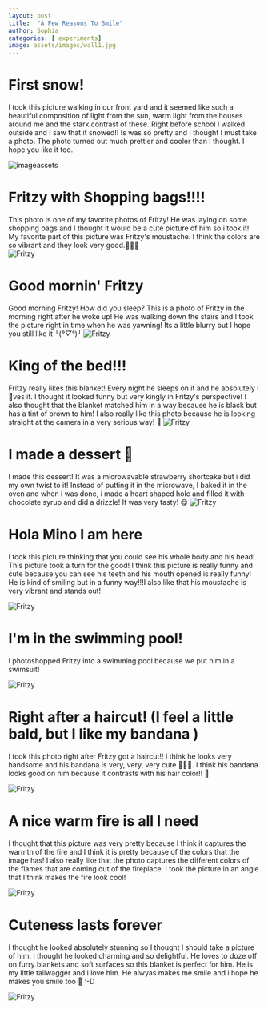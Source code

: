 ```yaml
---
layout: post
title:  "A Few Reasons To Smile"
author: Sophia
categories: [ experiments]
image: assets/images/wall1.jpg
---
```


# First snow! 

I took this picture walking in our front yard and it seemed like such a beautiful composition of light from the sun, warm light from the houses around me and the stark contrast of these. Right before school I walked outside and I saw that it snowed!! Is was so pretty and I thought I must take a photo. The photo turned out much prettier and cooler than I thought. I hope you like it too. 

![imageassets](../assets/images/snow1.jpg)


# Fritzy with Shopping bags!!!!

This photo is one of my favorite photos of Fritzy! He was laying on some shopping bags and I thought it would be a cute picture of him so i took it! My favorite part of this picture was Fritzy's moustache. I think the colors are so vibrant and they look very good.🐶🐶🐶  
![Fritzy](../assets/images/ritz1.jpg)


# Good mornin' Fritzy

Good morning Fritzy! How did you sleep? This is a photo of Fritzy in the morning right after he woke up! He was walking down the stairs and I took the picture right in time when he was yawning! Its a little blurry but I hope you still like it ╰(*°▽°*)╯
![Fritzy](../assets/images/ritz2.jpg)

# King of the bed!!!

Fritzy really likes this blanket! Every night he sleeps on it and he absolutely l💖ves it. I thought it looked funny but very kingly in Fritzy's perspective! I also thought that the blanket matched him in a way because he is black but has a tint of brown to him! I also really like this photo because he is looking straight at the camera in a very serious way! 💙
![Fritzy](../assets/images/ritz3.jpg)

# I made a dessert 🧁

I made this dessert! It was a microwavable strawberry shortcake but i did my own twist to it! Instead of putting it in the microwave, I baked it in the oven and when i was done, i made a heart shaped hole and filled it with chocolate syrup and did a drizzle! It was very tasty! 😋
![Fritzy](../assets/images/food1.jpg)

# Hola Mino I am here

I took this picture thinking that you could see his whole body and his head! This picture took a turn for the good! I think this picture is really funny and cute because you can see his teeth and his mouth opened is really funny! He is kind of smiling but in a funny way!!!I also like that his moustache is very vibrant and stands out!

![Fritzy](../assets/images/ritz5.jpg)

# I'm in the swimming pool!

I photoshopped Fritzy into a swimming pool because we put him in a swimsuit! 

![Fritzy](../assets/images/ritz6.jpg)

# Right after a haircut! (I feel a little bald, but I like my bandana )

I took this photo right after Fritzy got a haircut!! I think he looks very handsome and his bandana is very, very, very cute 💙💙💙. I think his bandana looks good on him because it contrasts with his hair color!! 🐶

![Fritzy](../assets/images/ritz7.jpg)

# A nice warm fire is all I need 

I thought that this picture was very pretty because I think it captures the warmth of the fire and I think it is pretty because of the colors that the image has! I also really like that the photo captures the different colors of the flames that are coming out of the fireplace. I took the picture in an angle that I think makes the fire look cool!

![Fritzy](../assets/images/fire1.jpg)

# Cuteness lasts forever

I thought he looked absolutely stunning so I thought I should take a picture of him. I thought he looked charming and so delightful. He loves to doze off on furry blankets and soft surfaces so this blanket is perfect for him. He is my little tailwagger and i love him. He alwyas makes me smile and i hope he makes you smile too 🙂 :-D

![Fritzy](../assets/images/ritz8.jpg)